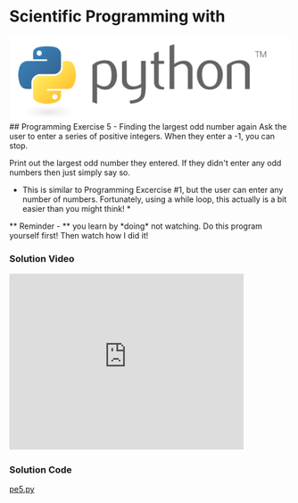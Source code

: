 # Scientific Programming with 
<img src="../../imgs/python.png"/>
## Programming Exercise 5 - Finding the largest odd number again
Ask the user to enter a series of positive integers.  When they enter a -1, you can stop.

Print out the largest odd number they entered.  If they didn't enter any odd numbers then just simply say so.

* This is similar to Programming Excercise #1, but the user can enter any number of numbers.  Fortunately, using a while loop, this actually is a bit easier than you might think! *

<div class="highlight">** Reminder -  ** you learn by *doing* not watching.  Do this program yourself first!  Then watch how I did it!</div>

### Solution Video
<iframe width="420" height="315" src="https://www.youtube.com/embed/J3Yp_kDBjoQ" frameborder="0" allowfullscreen></iframe>

### Solution Code
[pe5.py](pe5.py)




